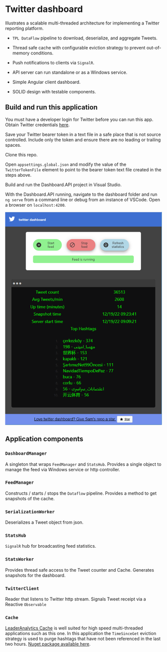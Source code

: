 # Twitter dashboard

Illustrates a scalable multi-threaded architecture for implementing a Twitter reporting platform.

 * `TPL DataFlow` pipeline to download, deserialize, and aggregate Tweets.

* Thread safe cache with configurable eviction strategy to prevent out-of-memory conditions.

* Push notifications to clients via `SignalR`.

* API server can run standalone or as a Windows service.

* Simple Angular client dashboard.

* SOLID design with testable components.


## Build and run this application

You must have a developer login for Twitter before you can run this app.  Obtain Twitter credentials [here](https://developer.twitter.com/en/apply-for-access).

Save your Twitter bearer token in a text file in a safe place that is not source controlled.  Include only the token and ensure there are no leading or trailing spaces.

Clone this repo.

Open `appsettings.global.json` and modify the value of the `TwitterTokenFile` element to point to the bearer token text file created in the steps above.

Build and run the Dashboard.API project in Visual Studio.

With the Dashboard.API running, navigate to the dashboard folder and run `ng serve` from a command line or debug from an instance of VSCode.  Open a browser on `localhost:4200`.


![Dashboard](./dashboard.png)

## Application components
### `DashboardManager`
A singleton that wraps `FeedManager` and `StatsHub`.  Provides a single object to manage the feed via Windows service or http controller.

### `FeedManager`
Constructs / starts / stops the `Dataflow` pipeline.  Provides a method to get snapshots of the cache.

### `SerializationWorker`
Deserializes a Tweet object from json.

### `StatsHub`
`SignalR` hub for broadcasting feed statistics.

### `StatsWorker`
Provides thread safe access to the Tweet counter and Cache.  Generates snapshots for the dashboard.

### `TwitterClient`
Reader that listens to Twitter http stream.  Signals Tweet receipt via a Reactive `Observable`

### `Cache`
[LeaderAnalytics Cache](https://github.com/leaderanalytics/Caching) is well suited for high speed multi-threaded applications such as this one.  In this application the `TimeSinceGet` eviction strategy is used to purge hashtags that have not been referenced in the last two hours. [Nuget package available here](https://www.nuget.org/packages/LeaderAnalytics.Caching#versions-body-tab).